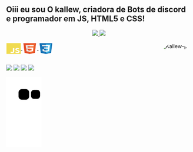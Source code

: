 ## Oiii eu sou O kallew, criadora de Bots de discord e programador em JS, HTML5 e CSS!
<div align="center">
  <a href="https://github.com/Kallew-Laugui-Bot">
  <img height="180em" src="https://github-readme-stats.vercel.app/api?username=Kallew-Laugui-Bot&show_icons=true&theme=dracula&include_all_commits=true&count_private=true"/>
  <img height="180em" src="https://github-readme-stats.vercel.app/api/top-langs/?username=Kallew-Laugui-Bot&layout=compact&langs_count=7&theme=dracula"/>
</div>
<div style="display: inline_block"><br>
  <img align="center" alt="Rafa-Js" height="30" width="40" src="https://raw.githubusercontent.com/devicons/devicon/master/icons/javascript/javascript-plain.svg">
  <img align="center" alt="Rafa-HTML" height="30" width="40" src="https://raw.githubusercontent.com/devicons/devicon/master/icons/html5/html5-original.svg">
  <img align="center" alt="Rafa-CSS" height="30" width="40" src="https://raw.githubusercontent.com/devicons/devicon/master/icons/css3/css3-original.svg">
  <img align="right" alt="Kallew-pic" height="150" style="border-radius:50px;" src="https://i.imgur.com/HS1xa7w.png">
</div>
  
  ##
 
<div> 
  <a href="https://www.youtube.com/channel/UCtSB1J2I-Ww1IAp8RFbWE-w" target="_blank"><img src="https://img.shields.io/badge/YouTube-FF0000?style=for-the-badge&logo=youtube&logoColor=white" target="_blank"></a>
  <a href="https://instagram.com/laugui_botofc" target="_blank"><img src="https://img.shields.io/badge/-Instagram-%23E4405F?style=for-the-badge&logo=instagram&logoColor=white" target="_blank"></a>
 	<a href="https://www.twitch.tv/lauguikallew" target="_blank"><img src="https://img.shields.io/badge/Twitch-9146FF?style=for-the-badge&logo=twitch&logoColor=white" target="_blank"></a>
 <a href="https://discord.gg/kbr5pk9KG8" target="_blank"><img src="https://img.shields.io/badge/Discord-7289DA?style=for-the-badge&logo=discord&logoColor=white" target="_blank"></a>
 
  ![Snake animation](https://github.com/Kallew-Laugui-Bot/Kallew-Laugui-Bot/blob/output/github-contribution-grid-snake.svg)
 
</div>
